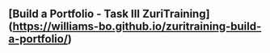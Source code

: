 ## [Build a Portfolio - Task III ZuriTraining] (https://williams-bo.github.io/zuritraining-build-a-portfolio/)
